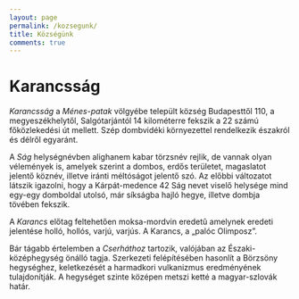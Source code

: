 ```yaml
---
layout: page
permalink: /kozsegunk/
title: Községünk
comments: true
---
```

# Karancsság

*Karancsság* a *Ménes-patak* völgyébe települt község Budapesttől 110, a megyeszékhelytől, Salgótarjántól 14 kilométerre fekszik a 22 számú főközlekedési út mellett. Szép dombvidéki környezettel rendelkezik északról és délről egyaránt.

A *Ság* helységnévben alighanem kabar törzsnév rejlik, de vannak olyan vélemények is, amelyek szerint a dombos, erdős területet, magaslatot jelentő köznév, illetve iránti méltóságot jelentő szó. Az előbbi változatot látszik igazolni, hogy a Kárpát-medence 42 Ság nevet viselő helysége mind egy-egy domboldal utolsó, már síkságba hajló hegye, illetve dombja tövében fekszik.

A *Karancs* előtag feltehetően moksa-mordvin eredetû amelynek eredeti jelentése holló, hollós, varjú, varjús.
A Karancs, a „palóc Olimposz”.

Bár tágabb értelemben a *Cserháthoz* tartozik, valójában az Északi-középhegység önálló tagja. Szerkezeti felépítésében hasonlít a Börzsöny hegységhez, keletkezését a harmadkori vulkanizmus eredményének tulajdonítják. A hegységet szinte középen metszi ketté a magyar-szlovák határ.
